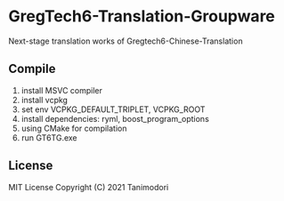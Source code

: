 # GregTech6-Translation-Groupware

Next-stage translation works of Gregtech6-Chinese-Translation

## Compile

1. install MSVC compiler
2. install vcpkg
3. set env VCPKG_DEFAULT_TRIPLET, VCPKG_ROOT
4. install dependencies: ryml, boost_program_options
5. using CMake for compilation
6. run GT6TG.exe

## License

MIT License Copyright (C) 2021 Tanimodori

